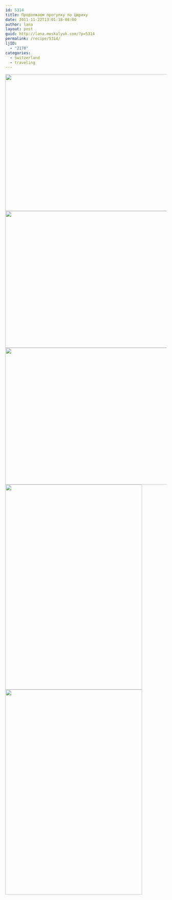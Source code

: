 ```yaml
---
id: 5314
title: Продолжаем прогулку по Цюриху
date: 2011-11-22T13:01:18-08:00
author: lana
layout: post
guid: http://lana.moskalyuk.com/?p=5314
permalink: /recipe/5314/
ljID:
  - "2178"
categories:
  - Switzerland
  - traveling
---
```

<img loading="lazy" class="alignnone" title="zurich" src="http://farm7.staticflickr.com/6238/6378283415_fca00d9ec2_z.jpg" alt="" width="640" height="427" />

<img loading="lazy" class="alignnone" title="zurich" src="http://farm7.staticflickr.com/6217/6378359035_0a9d81a14a_z.jpg" alt="" width="640" height="427" /> 

<img loading="lazy" class="alignnone" title="zurich" src="http://farm7.staticflickr.com/6039/6384734375_f11f1c102f_z.jpg" alt="" width="640" height="427" /> 

<img loading="lazy" class="alignnone" title="zurich" src="http://farm7.staticflickr.com/6045/6384787403_ef8aa2e455_z.jpg" alt="" width="427" height="640" /> 

<img loading="lazy" class="alignnone" title="zurich" src="http://farm7.staticflickr.com/6048/6384864597_c616f00600_z.jpg" alt="" width="427" height="640" />